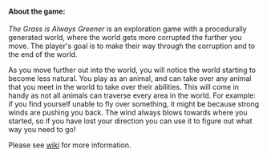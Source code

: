 #### About the game:
*The Grass is Always Greener* is an exploration game with a procedurally generated world, where the world gets more corrupted the further you move. The player's goal is to make their way through the corruption and to the end of the world.  

As you move further out into the world, you will notice the world starting to become less natural. 
You play as an animal, and can take over any animal that you meet in the world to take over their abilities. This will come in handy as not all animals can traverse every area in the world. For example: if you find yourself unable to fly over something, it might be because strong winds are pushing you back. 
The wind always blows towards where you started, so if you have lost your direction you can use it to figure out what way you need to go!

Please see [wiki](https://github.com/Hifoz/TGAG/wiki) for more information.
